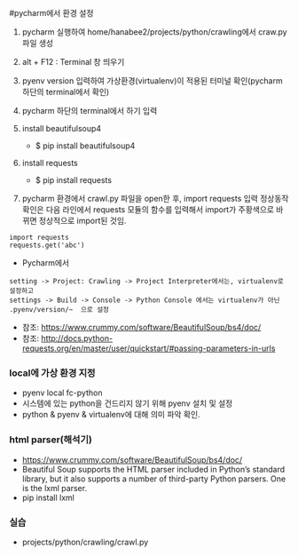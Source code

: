 #pycharm에서 환경 설정
1. pycharm 실행하여 home/hanabee2/projects/python/crawling에서 craw.py 파일 생성

2. alt + F12 : Terminal 창 띄우기
3. pyenv version 입력하여 가상환경(virtualenv)이 적용된 터미널 확인(pycharm 하단의 terminal에서 확인)
4. pycharm 하단의 terminal에서 하기 입력

5. install beautifulsoup4
	- $ pip install beautifulsoup4
6. install requests
	- $ pip install requests
7. pycharm 환경에서 crawl.py 파일을 open한 후, import requests 입력
정상동작 확인은 다음 라인에서 requests 모듈의 함수를 입력해서
import가 주황색으로 바뀌면 정상적으로 import된 것임.
```pycharm
import requests
requests.get('abc')
```
- Pycharm에서
```
setting -> Project: Crawling -> Project Interpreter에서는, virtualenv로 설정하고
settings -> Build -> Console -> Python Console 에서는 virtualenv가 아닌 .pyenv/version/~  으로 설정
```
- 참조: <https://www.crummy.com/software/BeautifulSoup/bs4/doc/>
- 참조: <http://docs.python-requests.org/en/master/user/quickstart/#passing-parameters-in-urls>

### local에 가상 환경 지정
- pyenv local fc-python
- 시스템에 있는 python을 건드리지 않기 위해 pyenv 설치 및 설정
- python & pyenv & virtualenv에 대해 의미 파악 확인.

### html parser(해석기)
- <https://www.crummy.com/software/BeautifulSoup/bs4/doc/>
- Beautiful Soup supports the HTML parser included in Python’s standard library, but it also supports a number of third-party Python parsers. One is the lxml parser.
- pip install lxml

### 실습
- projects/python/crawling/crawl.py
